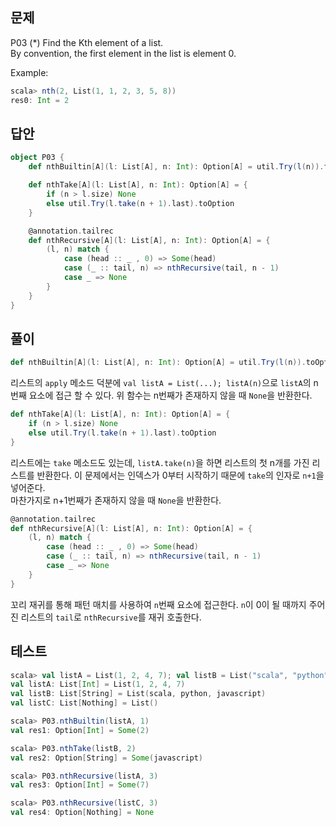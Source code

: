 ## 문제
P03 (*) Find the Kth element of a list.  
By convention, the first element in the list is element 0.

Example:
```scala
scala> nth(2, List(1, 1, 2, 3, 5, 8))
res0: Int = 2
```

## 답안
```scala
object P03 {
    def nthBuiltin[A](l: List[A], n: Int): Option[A] = util.Try(l(n)).toOption

    def nthTake[A](l: List[A], n: Int): Option[A] = {
        if (n > l.size) None
        else util.Try(l.take(n + 1).last).toOption
    }

    @annotation.tailrec
    def nthRecursive[A](l: List[A], n: Int): Option[A] = {
        (l, n) match {
            case (head :: _ , 0) => Some(head)
            case (_ :: tail, n) => nthRecursive(tail, n - 1)
            case _ => None
        }
    }
}
```

## 풀이
```scala
def nthBuiltin[A](l: List[A], n: Int): Option[A] = util.Try(l(n)).toOption
```
리스트의 `apply` 메소드 덕분에 `val listA = List(...); listA(n)`으로 `listA`의 n번째 요소에 접근 할 수 있다. 위 함수는 n번째가 존재하지 않을 때 `None`을 반환한다.

```scala
def nthTake[A](l: List[A], n: Int): Option[A] = {
    if (n > l.size) None
    else util.Try(l.take(n + 1).last).toOption
}
```
리스트에는 `take` 메소드도 있는데, `listA.take(n)`을 하면 리스트의 첫 n개를 가진 리스트를 반환한다. 이 문제에서는 인덱스가 0부터 시작하기 때문에 `take`의 인자로 `n+1`을 넣어준다.  
마찬가지로 n+1번째가 존재하지 않을 때 `None`을 반환한다.

```scala
@annotation.tailrec
def nthRecursive[A](l: List[A], n: Int): Option[A] = {
    (l, n) match {
        case (head :: _ , 0) => Some(head)
        case (_ :: tail, n) => nthRecursive(tail, n - 1)
        case _ => None
    }
}
```
꼬리 재귀를 통해 패턴 매치를 사용하여 `n`번째 요소에 접근한다. `n`이 0이 될 때까지 주어진 리스트의 `tail`로 `nthRecursive`를 재귀 호출한다.

## 테스트
```scala
scala> val listA = List(1, 2, 4, 7); val listB = List("scala", "python", "javascript"); val listC = List();
val listA: List[Int] = List(1, 2, 4, 7)
val listB: List[String] = List(scala, python, javascript)
val listC: List[Nothing] = List()

scala> P03.nthBuiltin(listA, 1)
val res1: Option[Int] = Some(2)

scala> P03.nthTake(listB, 2)
val res2: Option[String] = Some(javascript)

scala> P03.nthRecursive(listA, 3)
val res3: Option[Int] = Some(7)

scala> P03.nthRecursive(listC, 3)
val res4: Option[Nothing] = None
```
